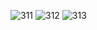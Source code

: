 ![311](https://user-images.githubusercontent.com/111568619/197460122-6f0057ff-7ffa-4012-b041-305d6786ece8.png)
![312](https://user-images.githubusercontent.com/111568619/197460129-00bef38c-dc8c-4be0-bf57-ef96dea3fc23.png)
![313](https://user-images.githubusercontent.com/111568619/197460132-d8d2a6aa-132c-4de0-866d-87968777c11e.png)
